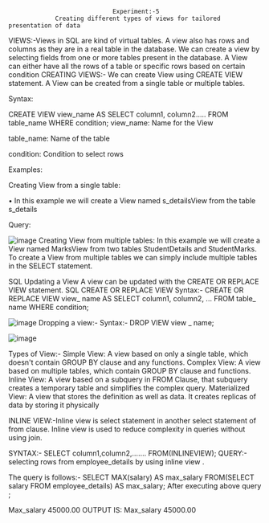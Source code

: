                                  Experiment:-5
                 Creating different types of views for tailored presentation of data
 VIEWS:-Views in SQL are kind of virtual tables. A view also has rows and columns as they are in a real table in the database. 
 We can create a view by selecting fields from one or more tables present in the database. 
 A View can either have all the rows of a table or specific rows based on certain condition
CREATING VIEWS:-
We can create View using CREATE VIEW statement. A View can be created from a single table or multiple tables.

 Syntax:

CREATE VIEW view_name AS
SELECT column1, column2.....
FROM table_name
WHERE condition;
view_name: Name for the View

table_name: Name of the table

condition: Condition to select rows

Examples:

Creating View from a single table:

•	In this example we will create a View named s_detailsView from the table s_details

Query:

![image](https://github.com/manvirsinghh/rdbms_2023batch/assets/147043473/3363cef9-5185-42f5-a1aa-3bc979e02fc7)
Creating View from multiple tables: In this example we will create a View named MarksView from two tables StudentDetails and StudentMarks. To create a View from multiple tables we can simply include multiple tables in the SELECT statement.

SQL Updating a View
A view can be updated with the CREATE OR REPLACE VIEW statement.
SQL CREATE OR REPLACE VIEW
 Syntax:-
CREATE OR REPLACE VIEW  view_ name AS
SELECT column1,  column2, ...
FROM  table_ name
WHERE condition;

![image](https://github.com/manvirsinghh/rdbms_2023batch/assets/147043473/dfdc6bb1-f383-40a5-90d5-32f549722123)
Dropping a view:-
Syntax:- DROP VIEW  view _ name;

![image](https://github.com/manvirsinghh/rdbms_2023batch/assets/147043473/7c5c4c1f-a186-4a36-b362-08fdc33a4d51)

 Types of View:-
 Simple View: A view based on only a single table, which doesn't contain GROUP BY clause and any functions. 
 Complex View: A view based on multiple tables, which contain GROUP BY clause and functions.
 Inline View: A view based on a subquery in FROM Clause, that subquery creates a temporary table and simplifies the complex query.
 Materialized View: A view that stores the definition as well as data. It creates replicas of data by storing it physically
 
INLINE VIEW:-Inline view is select statement in another select statement of from clause. 
Inline view is used to reduce complexity  in queries without using join.


SYNTAX:-
SELECT column1,column2,……. FROM(INLINEVIEW);
QUERY:-
selecting  rows from employee_details by using inline view .

The query is follows:-
SELECT MAX(salary) AS max_salary
FROM(SELECT salary
FROM employee_details) AS max_salary;
After executing above query ;

Max_salary
45000.00
OUTPUT IS:
Max_salary
45000.00



















